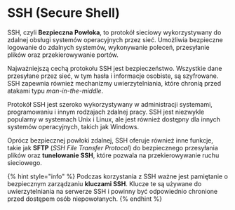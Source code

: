 # SSH (Secure Shell)

SSH, czyli **Bezpieczna Powłoka**, to protokół sieciowy wykorzystywany do zdalnej obsługi systemów operacyjnych przez sieć. Umożliwia bezpieczne logowanie do zdalnych systemów, wykonywanie poleceń, przesyłanie plików oraz przekierowywanie portów.

Najważniejszą cechą protokołu SSH jest bezpieczeństwo. Wszystkie dane przesyłane przez sieć, w tym hasła i informacje osobiste, są szyfrowane. SSH zapewnia również mechanizmy uwierzytelniania, które chronią przed atakami typu *man-in-the-middle*.

Protokół SSH jest szeroko wykorzystywany w administracji systemami, programowaniu i innym rodzajach zdalnej pracy. SSH jest niezwykle popularny w systemach Unix i Linux, ale jest również dostępny dla innych systemów operacyjnych, takich jak Windows.

Oprócz bezpiecznej powłoki zdalnej, SSH oferuje również inne funkcje, takie jak **SFTP** (*SSH File Transfer Protocol*) do bezpiecznego przesyłania plików oraz **tunelowanie SSH**, które pozwala na przekierowywanie ruchu sieciowego.

{% hint style="info" %}
Podczas korzystania z SSH ważne jest pamiętanie o bezpiecznym zarządzaniu **kluczami SSH**. Klucze te są używane do uwierzytelniania na serwerze SSH i powinny być odpowiednio chronione przed dostępem osób niepowołanych.
{% endhint %}

